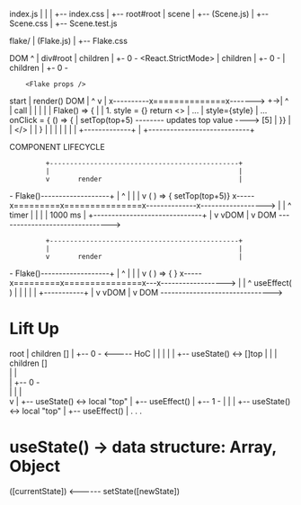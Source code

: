 index.js
 |  |
 |  +-- index.css
 |
 +-- root#root
       |
       scene
       |
       +-- <Scene /> (Scene.js)
                     |
                     +-- Scene.css
                     |
                     +-- Scene.test.js


 flake/
  |
<Flake /> (Flake.js)
            |
            +-- Flake.css










DOM
 ^
 |
div#root
 |
children
 |
 +- 0 - <React.StrictMode>
            |
           children
           |
           +- 0 - <Scene />
                    |
                  children
                    |
                    +- 0 - <Flake />





        <Flake props />
start      |
         render()        DOM
           |              ^
           v              |
x----------x==============x------->
        +->|              ^
        | call            |
        |  |              |
        | Flake() => {    |
        | 1. style = {}  return <>
        |                    ...
        |                    style={style}
        |                    ... onClick = { () => {
        |                          setTop(top+5) -------- updates top value ----> [5]
        |                    }}      |
        |                </>         |
        | }              |           |
        |  |             |           |
        |  +-------------+           |
        +----------------------------+










COMPONENT LIFECYCLE

             +-----------------------------------------------+
             |                                               |
             v       render                                  |
<Flake /> - Flake()-------------------+                      |
            ^                         |                      |
            |                         v             ( ) => { setTop(top+5)}
      x-----x=========x===============x--------------x------------------>
                      |               |              ^
                    timer             |              |
                      |               |   1000 ms    |
                      +------------------------------+
                                      |
                                      v
                                     vDOM
                                      |
                                      v
                                     DOM ------------------------------->















             +-----------------------------------------------+
             |                                               |
             v       render                                  |
<Flake /> - Flake()-------------------+                      |
            ^                         |                      |
            |                         v  ( ) => { }
      x-----x=========x===============x---x------------------>
                      |               |   ^
                    useEffect( )      |   |
                              |       |   |
                              +-----------+
                                      |
                                      v
                                     vDOM
                                      |
                                      v
                                     DOM ------------------------------->











# Lift Up






  root
   |
  children []
   |
   +-- 0 - <Scene />   <----- HoC
     |        | |
     |        | +-- useState()  <-> []top
     |        |
     |      children []   
     |        |                          
     |        +-- 0 - <Flake />            
     |        |          |                 
     v        |          +-- useState()    <-> local "top"
              |          +-- useEffect() 
              |
              +-- 1 - <Flake />
              |          |
              |          +-- useState()    <-> local "top"
              |          +-- useEffect()
              |
              .
              .
              .










# useState() -> data structure: Array, Object




 ([currentState]) <------ setState([newState])